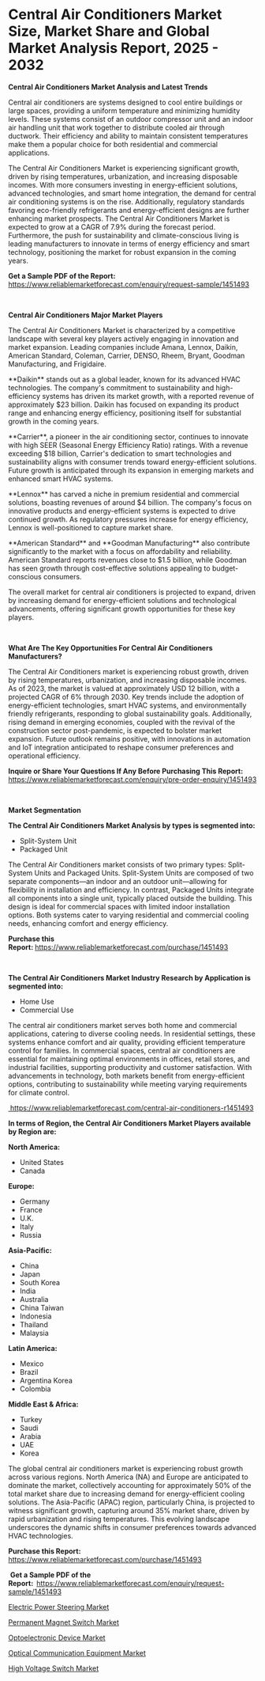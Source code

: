 <p><h1>Central Air Conditioners Market Size, Market Share and Global Market Analysis Report, 2025 - 2032</h1></p><p><strong>Central Air Conditioners Market Analysis and Latest Trends</strong></p>
<p><p>Central air conditioners are systems designed to cool entire buildings or large spaces, providing a uniform temperature and minimizing humidity levels. These systems consist of an outdoor compressor unit and an indoor air handling unit that work together to distribute cooled air through ductwork. Their efficiency and ability to maintain consistent temperatures make them a popular choice for both residential and commercial applications.</p><p>The Central Air Conditioners Market is experiencing significant growth, driven by rising temperatures, urbanization, and increasing disposable incomes. With more consumers investing in energy-efficient solutions, advanced technologies, and smart home integration, the demand for central air conditioning systems is on the rise. Additionally, regulatory standards favoring eco-friendly refrigerants and energy-efficient designs are further enhancing market prospects. The Central Air Conditioners Market is expected to grow at a CAGR of 7.9% during the forecast period. Furthermore, the push for sustainability and climate-conscious living is leading manufacturers to innovate in terms of energy efficiency and smart technology, positioning the market for robust expansion in the coming years.</p></p>
<p><strong>Get a Sample PDF of the Report:&nbsp;</strong> <a href="https://www.reliablemarketforecast.com/enquiry/request-sample/1451493?utm_campaign=1080&utm_medium=2&utm_source=Github&utm_content=ia&utm_term=09042025&utm_id=central-air-conditioners">https://www.reliablemarketforecast.com/enquiry/request-sample/1451493</a></p>
<p>&nbsp;</p>
<p><strong>Central Air Conditioners Major Market Players</strong></p>
<p><p>The Central Air Conditioners Market is characterized by a competitive landscape with several key players actively engaging in innovation and market expansion. Leading companies include Amana, Lennox, Daikin, American Standard, Coleman, Carrier, DENSO, Rheem, Bryant, Goodman Manufacturing, and Frigidaire.</p><p>**Daikin** stands out as a global leader, known for its advanced HVAC technologies. The company's commitment to sustainability and high-efficiency systems has driven its market growth, with a reported revenue of approximately $23 billion. Daikin has focused on expanding its product range and enhancing energy efficiency, positioning itself for substantial growth in the coming years.</p><p>**Carrier**, a pioneer in the air conditioning sector, continues to innovate with high SEER (Seasonal Energy Efficiency Ratio) ratings. With a revenue exceeding $18 billion, Carrier's dedication to smart technologies and sustainability aligns with consumer trends toward energy-efficient solutions. Future growth is anticipated through its expansion in emerging markets and enhanced smart HVAC systems.</p><p>**Lennox** has carved a niche in premium residential and commercial solutions, boasting revenues of around $4 billion. The company's focus on innovative products and energy-efficient systems is expected to drive continued growth. As regulatory pressures increase for energy efficiency, Lennox is well-positioned to capture market share.</p><p>**American Standard** and **Goodman Manufacturing** also contribute significantly to the market with a focus on affordability and reliability. American Standard reports revenues close to $1.5 billion, while Goodman has seen growth through cost-effective solutions appealing to budget-conscious consumers.</p><p>The overall market for central air conditioners is projected to expand, driven by increasing demand for energy-efficient solutions and technological advancements, offering significant growth opportunities for these key players.</p></p>
<p>&nbsp;</p>
<p><strong>What Are The Key Opportunities For Central Air Conditioners Manufacturers?</strong></p>
<p><p>The Central Air Conditioners market is experiencing robust growth, driven by rising temperatures, urbanization, and increasing disposable incomes. As of 2023, the market is valued at approximately USD 12 billion, with a projected CAGR of 6% through 2030. Key trends include the adoption of energy-efficient technologies, smart HVAC systems, and environmentally friendly refrigerants, responding to global sustainability goals. Additionally, rising demand in emerging economies, coupled with the revival of the construction sector post-pandemic, is expected to bolster market expansion. Future outlook remains positive, with innovations in automation and IoT integration anticipated to reshape consumer preferences and operational efficiency.</p></p>
<p><strong>Inquire or Share Your Questions If Any Before Purchasing This Report:</strong> <a href="https://www.reliablemarketforecast.com/enquiry/pre-order-enquiry/1451493?utm_campaign=1080&utm_medium=2&utm_source=Github&utm_content=ia&utm_term=09042025&utm_id=central-air-conditioners">https://www.reliablemarketforecast.com/enquiry/pre-order-enquiry/1451493</a></p>
<p>&nbsp;</p>
<p><strong>Market Segmentation</strong></p>
<p><strong>The Central Air Conditioners Market Analysis by types is segmented into:</strong></p>
<p><ul><li>Split-System Unit</li><li>Packaged Unit</li></ul></p>
<p><p>The Central Air Conditioners market consists of two primary types: Split-System Units and Packaged Units. Split-System Units are composed of two separate components—an indoor and an outdoor unit—allowing for flexibility in installation and efficiency. In contrast, Packaged Units integrate all components into a single unit, typically placed outside the building. This design is ideal for commercial spaces with limited indoor installation options. Both systems cater to varying residential and commercial cooling needs, enhancing comfort and energy efficiency.</p></p>
<p><strong>Purchase this Report:&nbsp;</strong><a href="https://www.reliablemarketforecast.com/purchase/1451493?utm_campaign=1080&utm_medium=2&utm_source=Github&utm_content=ia&utm_term=09042025&utm_id=central-air-conditioners">https://www.reliablemarketforecast.com/purchase/1451493</a></p>
<p>&nbsp;</p>
<p><strong>The Central Air Conditioners Market Industry Research by Application is segmented into:</strong></p>
<p><ul><li>Home Use</li><li>Commercial Use</li></ul></p>
<p><p>The central air conditioners market serves both home and commercial applications, catering to diverse cooling needs. In residential settings, these systems enhance comfort and air quality, providing efficient temperature control for families. In commercial spaces, central air conditioners are essential for maintaining optimal environments in offices, retail stores, and industrial facilities, supporting productivity and customer satisfaction. With advancements in technology, both markets benefit from energy-efficient options, contributing to sustainability while meeting varying requirements for climate control.</p></p>
<p><a href="https://www.reliablemarketforecast.com/central-air-conditioners-r1451493?utm_campaign=1080&utm_medium=2&utm_source=Github&utm_content=ia&utm_term=09042025&utm_id=central-air-conditioners">&nbsp;https://www.reliablemarketforecast.com/central-air-conditioners-r1451493</a></p>
<p><strong>In terms of Region, the Central Air Conditioners Market Players available by Region are:</strong></p>
<p>
    <p> <strong> North America: </strong>
        <ul>
            <li>United States</li>
            <li>Canada</li>
        </ul>
        </p> 
    <p> <strong> Europe: </strong>
        <ul>
            <li>Germany</li>
            <li>France</li>
            <li>U.K.</li>
            <li>Italy</li>
            <li>Russia</li>
        </ul>
        </p> 
    <p> <strong> Asia-Pacific: </strong>
        <ul>
            <li>China</li>
            <li>Japan</li>
            <li>South Korea</li>
            <li>India</li>
            <li>Australia</li>
            <li>China Taiwan</li>
            <li>Indonesia</li>
            <li>Thailand</li>
            <li>Malaysia</li>
        </ul>
        </p> 
    <p> <strong> Latin America: </strong>
        <ul>
            <li>Mexico</li>
            <li>Brazil</li>
            <li>Argentina Korea</li>
            <li>Colombia</li>
        </ul>
        </p> 
    <p> <strong> Middle East & Africa: </strong>
        <ul>
            <li>Turkey</li>
            <li>Saudi</li>
            <li>Arabia</li>
            <li>UAE</li>
            <li>Korea</li>
        </ul>
    </p>
    </p>
<p><p>The global central air conditioners market is experiencing robust growth across various regions. North America (NA) and Europe are anticipated to dominate the market, collectively accounting for approximately 50% of the total market share due to increasing demand for energy-efficient cooling solutions. The Asia-Pacific (APAC) region, particularly China, is projected to witness significant growth, capturing around 35% market share, driven by rapid urbanization and rising temperatures. This evolving landscape underscores the dynamic shifts in consumer preferences towards advanced HVAC technologies.</p></p>
<p><strong>Purchase this Report: </strong><a href="https://www.reliablemarketforecast.com/purchase/1451493?utm_campaign=1080&utm_medium=2&utm_source=Github&utm_content=ia&utm_term=09042025&utm_id=central-air-conditioners">https://www.reliablemarketforecast.com/purchase/1451493</a></p>
<p>&nbsp;<strong>Get a Sample PDF of the Report:&nbsp;&nbsp;</strong><a href="https://www.reliablemarketforecast.com/enquiry/request-sample/1451493?utm_campaign=1080&utm_medium=2&utm_source=Github&utm_content=ia&utm_term=09042025&utm_id=central-air-conditioners">https://www.reliablemarketforecast.com/enquiry/request-sample/1451493</a></p>
<p><strong></strong></p>
<p><p><a href="https://github.com/atawanyeze/Market-Research-Report-List-1/blob/main/electric-power-steering-market.md?utm_campaign=1080&utm_medium=2&utm_source=Github&utm_content=ia&utm_term=09042025&utm_id=central-air-conditioners">Electric Power Steering Market</a></p><p><a href="https://github.com/pezezlarue7h/Market-Research-Report-List-1/blob/main/permanent-magnet-switch-market.md?utm_campaign=1080&utm_medium=2&utm_source=Github&utm_content=ia&utm_term=09042025&utm_id=central-air-conditioners">Permanent Magnet Switch Market</a></p><p><a href="https://github.com/lazloklitz2e/Market-Research-Report-List-1/blob/main/optoelectronic-device-market.md?utm_campaign=1080&utm_medium=2&utm_source=Github&utm_content=ia&utm_term=09042025&utm_id=central-air-conditioners">Optoelectronic Device Market</a></p><p><a href="https://github.com/rueffmuoloqw/Market-Research-Report-List-1/blob/main/optical-communication-equipment-market.md?utm_campaign=1080&utm_medium=2&utm_source=Github&utm_content=ia&utm_term=09042025&utm_id=central-air-conditioners">Optical Communication Equipment Market</a></p><p><a href="https://github.com/onutsheinz/Market-Research-Report-List-1/blob/main/high-voltage-switch-market.md?utm_campaign=1080&utm_medium=2&utm_source=Github&utm_content=ia&utm_term=09042025&utm_id=central-air-conditioners">High Voltage Switch Market</a></p></p>